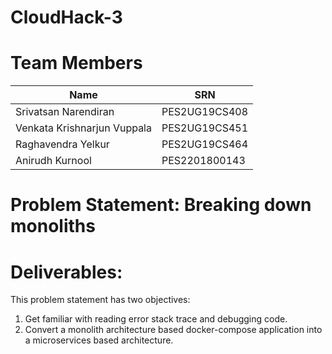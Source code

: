 # CloudHack-3
# Team Members
| Name      | SRN |
| ----------- | ----------- |
| Srivatsan Narendiran     | PES2UG19CS408       |
| Venkata Krishnarjun Vuppala   | PES2UG19CS451       |
| Raghavendra Yelkur |  PES2UG19CS464      |
| Anirudh Kurnool      | PES2201800143     |

# Problem Statement: Breaking down monoliths
# Deliverables:
This problem statement has two objectives:

  1. Get familiar with reading error stack trace and debugging code.
  2. Convert a monolith architecture based docker-compose application into a microservices based architecture.
